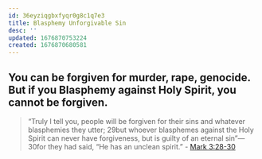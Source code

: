 ```yaml
---
id: 36eyziqgbxfyqr0g8c1q7e3
title: Blasphemy Unforgivable Sin
desc: ''
updated: 1676870753224
created: 1676870680581
---
```


## You can be forgiven for murder, rape, genocide. But if you Blasphemy against Holy Spirit, you cannot be forgiven.
> “Truly I tell you, people will be forgiven for their sins and whatever blasphemies they utter; 29but whoever blasphemes against the Holy Spirit can never have forgiveness, but is guilty of an eternal sin”— 30for they had said, “He has an unclean spirit.” - [Mark 3:28-30](https://bible.oremus.org/?passage=Mark%203:28%E2%80%9330&version=nrsv)
